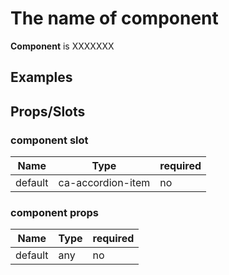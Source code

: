 
# The name of component

**Component** is XXXXXXX


## Examples

<Codepen codePenId="VBYOpp"></Codepen>

## Props/Slots

### component slot

| Name | Type | required |
| ------ | ----------- | ------ |
| default   | ca-accordion-item | no | 

### component props

| Name | Type | required |
| ------ | ----------- | ------ |
| default   | any | no |